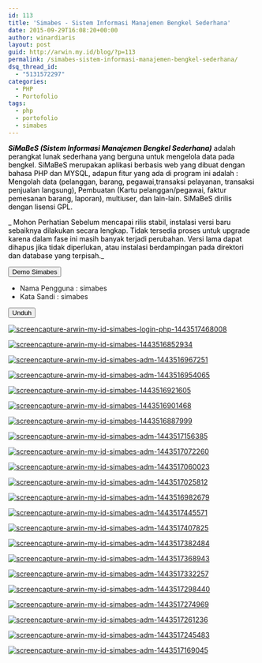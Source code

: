 ```yaml
---
id: 113
title: 'Simabes - Sistem Informasi Manajemen Bengkel Sederhana'
date: 2015-09-29T16:08:20+00:00
author: winardiaris
layout: post
guid: http://arwin.my.id/blog/?p=113
permalink: /simabes-sistem-informasi-manajemen-bengkel-sederhana/
dsq_thread_id:
  - "5131572297"
categories:
  - PHP
  - Portofolio
tags:
  - php
  - portofolio
  - simabes
---
```

<b style="color: #000000;"><i>SiMaBeS (Sistem Informasi Manajemen Bengkel Sederhana)</i></b><span style="color: #000000;"> adalah perangkat lunak sederhana yang berguna untuk mengelola data pada bengkel. SiMaBeS merupakan aplikasi berbasis web yang dibuat dengan bahasa PHP dan MYSQL, adapun fitur yang ada di program ini adalah : Mengolah data (pelanggan, barang, pegawai,transaksi pelayanan, transaksi penjualan langsung), Pembuatan (Kartu pelanggan/pegawai, faktur pemesanan barang, laporan), multiuser, dan lain-lain. SiMaBeS dirilis dengan lisensi GPL.</span>

_ <span style="color: #000000;">Mohon Perhatian Sebelum mencapai rilis stabil, instalasi versi baru sebaiknya dilakukan secara lengkap. Tidak tersedia proses untuk upgrade karena dalam fase ini masih banyak terjadi perubahan. Versi lama dapat dihapus jika tidak diperlukan, atau instalasi berdampingan pada direktori dan database yang terpisah.</span>_

<a href="http://arwin.my.id/simabes/" target="_blank"><button>Demo Simabes</button></a>

  * Nama Pengguna : simabes
  * Kata Sandi : simabes

<a href="https://github.com/winardiaris/simabes" target="_blank"><button>Unduh</button></a>
  
[<img class="alignnone size-full wp-image-114" src="https://i2.wp.com/www.winardiaris.xyz/wp-content/uploads/2015/09/screencapture-arwin-my-id-simabes-login-php-1443517468008.png?resize=700%2C347" alt="screencapture-arwin-my-id-simabes-login-php-1443517468008" data-recalc-dims="1" />](https://i2.wp.com/www.winardiaris.xyz/wp-content/uploads/2015/09/screencapture-arwin-my-id-simabes-login-php-1443517468008.png)

[<img class="alignnone size-full wp-image-115" src="https://i1.wp.com/www.winardiaris.xyz/wp-content/uploads/2015/09/screencapture-arwin-my-id-simabes-1443516852934.png?resize=700%2C950" alt="screencapture-arwin-my-id-simabes-1443516852934" data-recalc-dims="1" />](https://i1.wp.com/www.winardiaris.xyz/wp-content/uploads/2015/09/screencapture-arwin-my-id-simabes-1443516852934.png)

[<img class="alignnone size-full wp-image-120" src="https://i2.wp.com/www.winardiaris.xyz/wp-content/uploads/2015/09/screencapture-arwin-my-id-simabes-adm-1443516967251.png?resize=700%2C323" alt="screencapture-arwin-my-id-simabes-adm-1443516967251" data-recalc-dims="1" />](https://i2.wp.com/www.winardiaris.xyz/wp-content/uploads/2015/09/screencapture-arwin-my-id-simabes-adm-1443516967251.png)

[<img class="alignnone size-full wp-image-119" src="https://i2.wp.com/www.winardiaris.xyz/wp-content/uploads/2015/09/screencapture-arwin-my-id-simabes-adm-1443516954065.png?resize=700%2C347" alt="screencapture-arwin-my-id-simabes-adm-1443516954065" data-recalc-dims="1" />](https://i2.wp.com/www.winardiaris.xyz/wp-content/uploads/2015/09/screencapture-arwin-my-id-simabes-adm-1443516954065.png)

[<img class="alignnone size-full wp-image-118" src="https://i1.wp.com/www.winardiaris.xyz/wp-content/uploads/2015/09/screencapture-arwin-my-id-simabes-1443516921605.png?resize=700%2C493" alt="screencapture-arwin-my-id-simabes-1443516921605" data-recalc-dims="1" />](https://i1.wp.com/www.winardiaris.xyz/wp-content/uploads/2015/09/screencapture-arwin-my-id-simabes-1443516921605.png)

[<img class="alignnone size-full wp-image-117" src="https://i0.wp.com/www.winardiaris.xyz/wp-content/uploads/2015/09/screencapture-arwin-my-id-simabes-1443516901468.png?resize=700%2C480" alt="screencapture-arwin-my-id-simabes-1443516901468" data-recalc-dims="1" />](https://i0.wp.com/www.winardiaris.xyz/wp-content/uploads/2015/09/screencapture-arwin-my-id-simabes-1443516901468.png)

[<img class="alignnone size-full wp-image-116" src="https://i0.wp.com/www.winardiaris.xyz/wp-content/uploads/2015/09/screencapture-arwin-my-id-simabes-1443516887999.png?resize=700%2C879" alt="screencapture-arwin-my-id-simabes-1443516887999" data-recalc-dims="1" />](https://i0.wp.com/www.winardiaris.xyz/wp-content/uploads/2015/09/screencapture-arwin-my-id-simabes-1443516887999.png)

[<img class="alignnone size-full wp-image-125" src="https://i1.wp.com/www.winardiaris.xyz/wp-content/uploads/2015/09/screencapture-arwin-my-id-simabes-adm-1443517156385.png?resize=700%2C323" alt="screencapture-arwin-my-id-simabes-adm-1443517156385" data-recalc-dims="1" />](https://i1.wp.com/www.winardiaris.xyz/wp-content/uploads/2015/09/screencapture-arwin-my-id-simabes-adm-1443517156385.png)

[<img class="alignnone size-full wp-image-124" src="https://i0.wp.com/www.winardiaris.xyz/wp-content/uploads/2015/09/screencapture-arwin-my-id-simabes-adm-1443517072260.png?resize=700%2C323" alt="screencapture-arwin-my-id-simabes-adm-1443517072260" data-recalc-dims="1" />](https://i0.wp.com/www.winardiaris.xyz/wp-content/uploads/2015/09/screencapture-arwin-my-id-simabes-adm-1443517072260.png)

[<img class="alignnone size-full wp-image-123" src="https://i0.wp.com/www.winardiaris.xyz/wp-content/uploads/2015/09/screencapture-arwin-my-id-simabes-adm-1443517060023.png?resize=700%2C347" alt="screencapture-arwin-my-id-simabes-adm-1443517060023" data-recalc-dims="1" />](https://i0.wp.com/www.winardiaris.xyz/wp-content/uploads/2015/09/screencapture-arwin-my-id-simabes-adm-1443517060023.png)

[<img class="alignnone size-full wp-image-122" src="https://i1.wp.com/www.winardiaris.xyz/wp-content/uploads/2015/09/screencapture-arwin-my-id-simabes-adm-1443517025812.png?resize=700%2C323" alt="screencapture-arwin-my-id-simabes-adm-1443517025812" data-recalc-dims="1" />](https://i1.wp.com/www.winardiaris.xyz/wp-content/uploads/2015/09/screencapture-arwin-my-id-simabes-adm-1443517025812.png)

[<img class="alignnone size-full wp-image-121" src="https://i2.wp.com/www.winardiaris.xyz/wp-content/uploads/2015/09/screencapture-arwin-my-id-simabes-adm-1443516982679.png?resize=700%2C323" alt="screencapture-arwin-my-id-simabes-adm-1443516982679" data-recalc-dims="1" />](https://i2.wp.com/www.winardiaris.xyz/wp-content/uploads/2015/09/screencapture-arwin-my-id-simabes-adm-1443516982679.png)

[<img class="alignnone size-full wp-image-135" src="https://i0.wp.com/www.winardiaris.xyz/wp-content/uploads/2015/09/screencapture-arwin-my-id-simabes-adm-1443517445571.png?resize=700%2C5206" alt="screencapture-arwin-my-id-simabes-adm-1443517445571" data-recalc-dims="1" />](https://i0.wp.com/www.winardiaris.xyz/wp-content/uploads/2015/09/screencapture-arwin-my-id-simabes-adm-1443517445571.png)

[<img class="alignnone size-full wp-image-134" src="https://i1.wp.com/www.winardiaris.xyz/wp-content/uploads/2015/09/screencapture-arwin-my-id-simabes-adm-1443517407825.png?resize=700%2C347" alt="screencapture-arwin-my-id-simabes-adm-1443517407825" data-recalc-dims="1" />](https://i1.wp.com/www.winardiaris.xyz/wp-content/uploads/2015/09/screencapture-arwin-my-id-simabes-adm-1443517407825.png)

[<img class="alignnone size-full wp-image-133" src="https://i0.wp.com/www.winardiaris.xyz/wp-content/uploads/2015/09/screencapture-arwin-my-id-simabes-adm-1443517382484.png?resize=700%2C347" alt="screencapture-arwin-my-id-simabes-adm-1443517382484" data-recalc-dims="1" />](https://i0.wp.com/www.winardiaris.xyz/wp-content/uploads/2015/09/screencapture-arwin-my-id-simabes-adm-1443517382484.png)

[<img class="alignnone size-full wp-image-132" src="https://i1.wp.com/www.winardiaris.xyz/wp-content/uploads/2015/09/screencapture-arwin-my-id-simabes-adm-1443517368943.png?resize=700%2C347" alt="screencapture-arwin-my-id-simabes-adm-1443517368943" data-recalc-dims="1" />](https://i1.wp.com/www.winardiaris.xyz/wp-content/uploads/2015/09/screencapture-arwin-my-id-simabes-adm-1443517368943.png)

[<img class="alignnone size-full wp-image-131" src="https://i1.wp.com/www.winardiaris.xyz/wp-content/uploads/2015/09/screencapture-arwin-my-id-simabes-adm-1443517332257.png?resize=700%2C347" alt="screencapture-arwin-my-id-simabes-adm-1443517332257" data-recalc-dims="1" />](https://i1.wp.com/www.winardiaris.xyz/wp-content/uploads/2015/09/screencapture-arwin-my-id-simabes-adm-1443517332257.png)

[<img class="alignnone size-full wp-image-130" src="https://i2.wp.com/www.winardiaris.xyz/wp-content/uploads/2015/09/screencapture-arwin-my-id-simabes-adm-1443517298440.png?resize=700%2C455" alt="screencapture-arwin-my-id-simabes-adm-1443517298440" data-recalc-dims="1" />](https://i2.wp.com/www.winardiaris.xyz/wp-content/uploads/2015/09/screencapture-arwin-my-id-simabes-adm-1443517298440.png)

[<img class="alignnone size-full wp-image-129" src="https://i2.wp.com/www.winardiaris.xyz/wp-content/uploads/2015/09/screencapture-arwin-my-id-simabes-adm-1443517274969.png?resize=700%2C455" alt="screencapture-arwin-my-id-simabes-adm-1443517274969" data-recalc-dims="1" />](https://i2.wp.com/www.winardiaris.xyz/wp-content/uploads/2015/09/screencapture-arwin-my-id-simabes-adm-1443517274969.png)

[<img class="alignnone size-full wp-image-128" src="https://i2.wp.com/www.winardiaris.xyz/wp-content/uploads/2015/09/screencapture-arwin-my-id-simabes-adm-1443517261236.png?resize=700%2C323" alt="screencapture-arwin-my-id-simabes-adm-1443517261236" data-recalc-dims="1" />](https://i2.wp.com/www.winardiaris.xyz/wp-content/uploads/2015/09/screencapture-arwin-my-id-simabes-adm-1443517261236.png)

[<img class="alignnone size-full wp-image-127" src="https://i0.wp.com/www.winardiaris.xyz/wp-content/uploads/2015/09/screencapture-arwin-my-id-simabes-adm-1443517245483.png?resize=700%2C323" alt="screencapture-arwin-my-id-simabes-adm-1443517245483" data-recalc-dims="1" />](https://i0.wp.com/www.winardiaris.xyz/wp-content/uploads/2015/09/screencapture-arwin-my-id-simabes-adm-1443517245483.png)

[<img class="alignnone size-full wp-image-126" src="https://i2.wp.com/www.winardiaris.xyz/wp-content/uploads/2015/09/screencapture-arwin-my-id-simabes-adm-1443517169045.png?resize=700%2C323" alt="screencapture-arwin-my-id-simabes-adm-1443517169045" data-recalc-dims="1" />](https://i2.wp.com/www.winardiaris.xyz/wp-content/uploads/2015/09/screencapture-arwin-my-id-simabes-adm-1443517169045.png)
